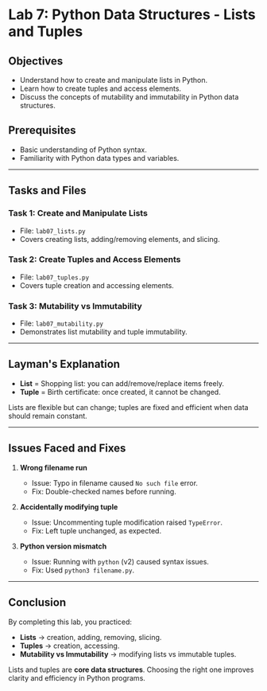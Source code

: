 # Lab 7: Python Data Structures - Lists and Tuples

## Objectives
- Understand how to create and manipulate lists in Python.
- Learn how to create tuples and access elements.
- Discuss the concepts of mutability and immutability in Python data structures.

## Prerequisites
- Basic understanding of Python syntax.
- Familiarity with Python data types and variables.

---

## Tasks and Files

### Task 1: Create and Manipulate Lists
- File: `lab07_lists.py`
- Covers creating lists, adding/removing elements, and slicing.

### Task 2: Create Tuples and Access Elements
- File: `lab07_tuples.py`
- Covers tuple creation and accessing elements.

### Task 3: Mutability vs Immutability
- File: `lab07_mutability.py`
- Demonstrates list mutability and tuple immutability.

---

## Layman's Explanation
- **List** = Shopping list: you can add/remove/replace items freely.  
- **Tuple** = Birth certificate: once created, it cannot be changed.  

Lists are flexible but can change; tuples are fixed and efficient when data should remain constant.

---

## Issues Faced and Fixes

1. **Wrong filename run**  
   - Issue: Typo in filename caused `No such file` error.  
   - Fix: Double-checked names before running.  

2. **Accidentally modifying tuple**  
   - Issue: Uncommenting tuple modification raised `TypeError`.  
   - Fix: Left tuple unchanged, as expected.  

3. **Python version mismatch**  
   - Issue: Running with `python` (v2) caused syntax issues.  
   - Fix: Used `python3 filename.py`.  

---

## Conclusion
By completing this lab, you practiced:
- **Lists** → creation, adding, removing, slicing.  
- **Tuples** → creation, accessing.  
- **Mutability vs Immutability** → modifying lists vs immutable tuples.  

Lists and tuples are **core data structures**. Choosing the right one improves clarity and efficiency in Python programs.
